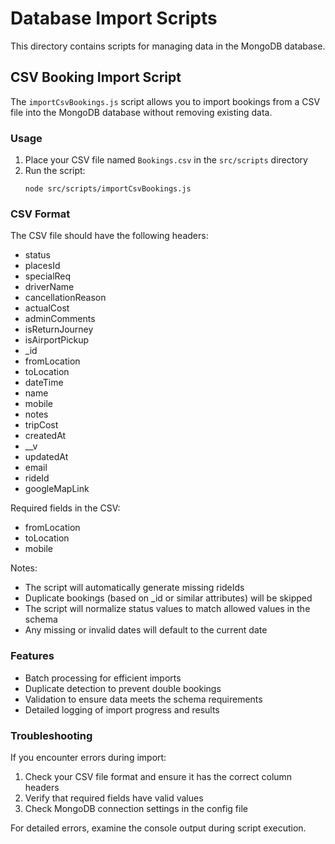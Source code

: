 # Database Import Scripts

This directory contains scripts for managing data in the MongoDB database.

## CSV Booking Import Script

The `importCsvBookings.js` script allows you to import bookings from a CSV file into the MongoDB database without removing existing data.

### Usage

1. Place your CSV file named `Bookings.csv` in the `src/scripts` directory
2. Run the script:
   ```
   node src/scripts/importCsvBookings.js
   ```

### CSV Format

The CSV file should have the following headers:
- status
- placesId
- specialReq
- driverName 
- cancellationReason
- actualCost
- adminComments
- isReturnJourney
- isAirportPickup
- _id
- fromLocation
- toLocation
- dateTime
- name
- mobile
- notes
- tripCost
- createdAt
- __v
- updatedAt
- email
- rideId
- googleMapLink

Required fields in the CSV:
- fromLocation
- toLocation
- mobile

Notes:
- The script will automatically generate missing rideIds
- Duplicate bookings (based on _id or similar attributes) will be skipped
- The script will normalize status values to match allowed values in the schema
- Any missing or invalid dates will default to the current date

### Features

- Batch processing for efficient imports
- Duplicate detection to prevent double bookings
- Validation to ensure data meets the schema requirements
- Detailed logging of import progress and results

### Troubleshooting

If you encounter errors during import:
1. Check your CSV file format and ensure it has the correct column headers
2. Verify that required fields have valid values
3. Check MongoDB connection settings in the config file

For detailed errors, examine the console output during script execution. 